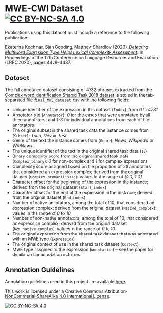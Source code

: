 # MWE-CWI Dataset [![CC BY-NC-SA 4.0][cc-by-nc-sa-shield]][cc-by-nc-sa]

Publications using this dataset must include a reference to the following publication:

Ekaterina Kochmar, Sian Gooding, Matthew Shardlow (2020). [*Detecting Multiword Expression Type Helps Lexical Complexity Assessment*](https://arxiv.org/pdf/2005.05692.pdf). In Proceedings of the 12th Conference on Language Resources and Evaluation (LREC 2020), pages 4428–4437.

## Dataset

The full annotated dataset consisting of 4732 phrases extracted from the [Complex word identification Shared Task 2018 dataset](https://sites.google.com/view/cwisharedtask2018/datasets) is stored in the tab-separated file [`final_MWE_dataset.tsv`](https://github.com/ekochmar/MWE-CWI/blob/master/final_MWE_dataset.tsv) with the following fields:

- Unique identifier of the expression in this dataset (`Index`): from *0* to *4731*
- Annotator's id (`Annotator`): *0* for the cases that were annotated by all three annotators, and *1-3* for individual annotations from each of the annotators 
- The original subset in the shared task data the instance comes from (`Subset`): *Train*, *Dev* or *Test*
- Genre of the text the instance comes from (`Genre`): *News*, *Wikipedia* or *WikiNews*
- The unique identifier of the text in the original shared task data (`ID`)
- Binary compexity score from the original shared task data (`Complex_binary`):	*0* for non-complex and *1* for complex expressions
- Complexity score assigned based on the proportion of 20 annotators that considered an expression complex; derived from the original dataset (`Complex_probabilistic`): values in the range of *[0.0, 1.0]*
- Character offset for the beginning of the expression in the instance; derived from the original dataset (`Start_index`)
- Character offset for the end of the expression in the instance; derived from the original dataset (`End_index`)
- Number of native annotators, among the total of 10, that considered an expression complex; derived from the original dataset (`Native_complex`): values in the range of *0* to *10*
- Number of non-native annotators, among the total of 10, that considered an expression complex; derived from the original dataset (`Non_native_complex`): values in the range of *0* to *10*
- The original expression from the shared task dataset that was annotated with an MWE type (`Expression`)
- The original context of use in the shared task dataset (`Context`)
- MWE type assgined to the expression (`Annotation`) – see the paper for details on the annotation scheme.

## Annotation Guidelines

Annotation guidelines used in this project are available [here](https://github.com/ekochmar/MWE-CWI/blob/master/Annotation%20Guidelines.pdf).

This work is licensed under a [Creative Commons Attribution-NonCommerial-ShareAlike 4.0
International License][cc-by-nc-sa].

[![CC BY-NC-SA 4.0][cc-by-nc-sa-image]][cc-by-nc-sa]

[cc-by-nc-sa]: http://creativecommons.org/licenses/by-nc-sa/4.0/
[cc-by-nc-sa-image]: https://licensebuttons.net/l/by-nc-sa/4.0/88x31.png
[cc-by-nc-sa-shield]: https://img.shields.io/badge/License-CC%20BY--NC--SA%204.0-lightgrey.svg
